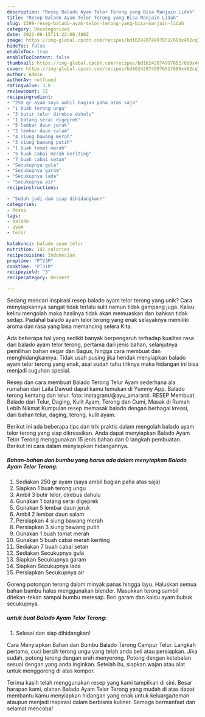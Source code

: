 ```yaml
---
description: "Resep Balado Ayam Telor Terong yang Bisa Manjain Lidah"
title: "Resep Balado Ayam Telor Terong yang Bisa Manjain Lidah"
slug: 1599-resep-balado-ayam-telor-terong-yang-bisa-manjain-lidah
category: Uncategorized
date: 2022-06-15T11:22:00.486Z
image: https://img-global.cpcdn.com/recipes/bd16242074997652/680x482cq70/balado-ayam-telor-terong-foto-resep-utama.jpg
hideToc: false
enableToc: true
enableTocContent: false
thumbnail: https://img-global.cpcdn.com/recipes/bd16242074997652/680x482cq70/balado-ayam-telor-terong-foto-resep-utama.jpg
cover: https://img-global.cpcdn.com/recipes/bd16242074997652/680x482cq70/balado-ayam-telor-terong-foto-resep-utama.jpg
author: Admin
authorAv: notfound
ratingvalue: 3.8
reviewcount: 15
recipeingredient:
- "250 gr ayam saya ambil bagian paha atas saja"
- "1 buah terong ungu"
- "3 butir telor direbus dahulu"
- "1 batang serai digeprek"
- "5 lembar daun jeruk"
- "2 lembar daun salam"
- "4 siung bawang merah"
- "3 siung bawang putih"
- "1 buah tomat merah"
- "5 buah cabai merah keriting"
- "7 buah cabai setan"
- "Secukupnya gula"
- "Secukupnya garam"
- "Secukupnya lada"
- "Secukupnya air"
recipeinstructions:

- "Sudah jadi dan siap dihidangkan!"
categories:
- Resep
tags:
- balado
- ayam
- telor

katakunci: balado ayam telor 
nutrition: 142 calories
recipecuisine: Indonesian
preptime: "PT23M"
cooktime: "PT31M"
recipeyield: "3"
recipecategory: Dessert

---
```





Sedang mencari inspirasi resep balado ayam telor terong yang unik? Cara menyiapkannya sangat tidak terlalu sulit namun tidak gampang juga. Kalau keliru mengolah maka hasilnya tidak akan memuaskan dan bahkan tidak sedap. Padahal balado ayam telor terong yang enak selayaknya memiliki aroma dan rasa yang bisa memancing selera Kita.





Ada beberapa hal yang sedikit banyak berpengaruh terhadap kualitas rasa dari balado ayam telor terong, pertama dari jenis bahan, selanjutnya pemilihan bahan segar dan Bagus, hingga cara membuat dan menghidangkannya. Tidak usah pusing jika hendak menyiapkan balado ayam telor terong yang enak,      asal sudah tahu triknya maka hidangan ini bisa menjadi suguhan spesial.














Resep dan cara membuat Balado Terong Telur Ayam sederhana ala rumahan dari Laila Dawud dapat kamu temukan di Yummy App. Balado terong kentang dan telur. foto: Instagram/@ayu_amaranti. RESEP Membuat Balado dari Telur, Daging, Kulit Ayam, Terong dan Cumi, Masak di Rumah Lebih Nikmat Kumpulan resep memasak balado dengan berbagai kreasi, dari bahan telur, daging, terong, kulit ayam.






Berikut ini ada beberapa tips dan trik praktis dalam mengolah balado ayam telor terong yang siap dikreasikan. Anda dapat menyiapkan Balado Ayam Telor Terong menggunakan 15 jenis bahan dan 0 langkah pembuatan. Berikut ini cara dalam menyiapkan hidangannya.

<!--inarticleads1-->

##### Bahan-bahan dan bumbu yang harus ada dalam menyiapkan Balado Ayam Telor Terong:

1. Sediakan 250 gr ayam (saya ambil bagian paha atas saja)
1. Siapkan 1 buah terong ungu
1. Ambil 3 butir telor, direbus dahulu
1. Gunakan 1 batang serai digeprek
1. Gunakan 5 lembar daun jeruk
1. Ambil 2 lembar daun salam
1. Persiapkan 4 siung bawang merah
1. Persiapkan 3 siung bawang putih
1. Gunakan 1 buah tomat merah
1. Gunakan 5 buah cabai merah keriting
1. Sediakan 7 buah cabai setan
1. Sediakan Secukupnya gula
1. Siapkan Secukupnya garam
1. Siapkan Secukupnya lada
1. Persiapkan Secukupnya air


Goreng potongan terong dalam minyak panas hingga layu. Haluskan semua bahan bambu halus menggunakan blender. Masukkan terong sambil ditekan-tekan sampai bumbu meresap. Beri garam dan kaldu ayam bubuk secukupnya. 

<!--inarticleads2-->

#####  untuk buat Balado Ayam Telor Terong:


1. Selesai dan siap dihidangkan!

Cara Menyiapkan Bahan dan Bumbu Balado Terong Campur Telur. Langkah pertama, cuci bersih terong ungu yang telah anda beli atau persiapkan. Jika sudah, potong terong dengan arah menyerong. Potong dengan ketebalan sesuai dengan yang anda inginkan. Setelah itu, siapkan wajan atau alat untuk menggoreng di atas kompor. 

Terima kasih telah menggunakan resep yang kami tampilkan di sini. Besar harapan kami, olahan Balado Ayam Telor Terong yang mudah di atas dapat membantu kamu menyiapkan hidangan yang enak untuk keluarga/teman ataupun menjadi inspirasi dalam berbisnis kuliner. Semoga bermanfaat dan selamat mencoba!
